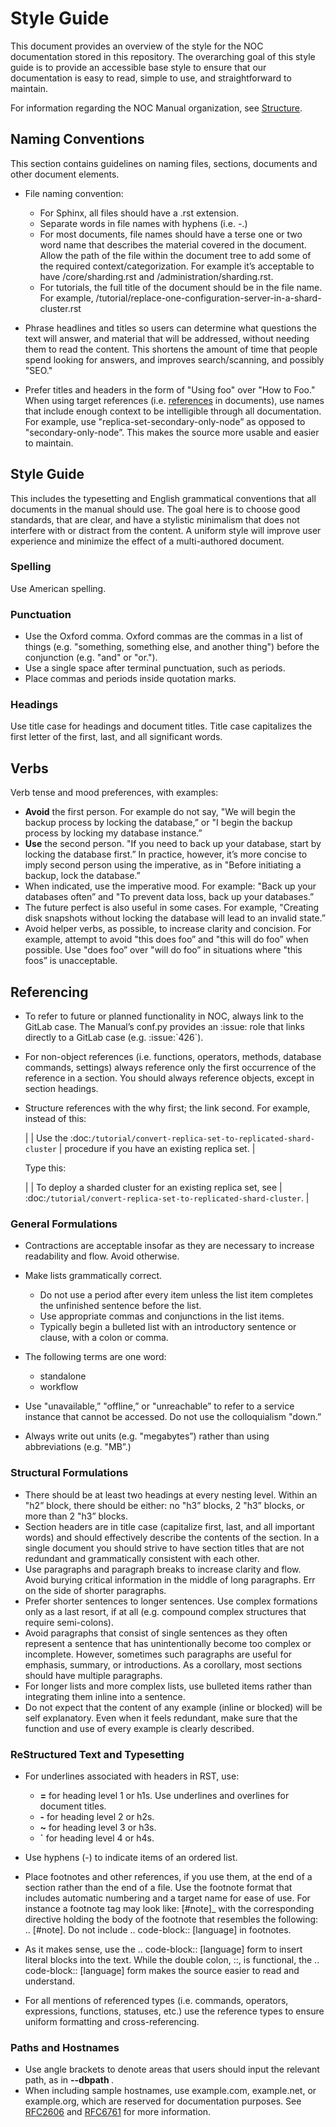 # Style Guide

This document provides an overview of the style for the NOC
documentation stored in this repository. The overarching goal of this style guide
is to provide an accessible base style to ensure that our documentation is easy to read,
simple to use, and straightforward to maintain.

For information regarding the NOC Manual organization, see [Structure](structure.md).

## Naming Conventions

This section contains guidelines on naming files, sections, documents and other document elements.

- File naming convention:

  - For Sphinx, all files should have a .rst extension.
  - Separate words in file names with hyphens (i.e. -.)
  - For most documents, file names should have a terse one or two word name
    that describes the material covered in the document.
    Allow the path of the file within the document tree
    to add some of the required context/categorization.
    For example it’s acceptable to have /core/sharding.rst and /administration/sharding.rst.
  - For tutorials, the full title of the document should be in the file name.
    For example, /tutorial/replace-one-configuration-server-in-a-shard-cluster.rst

- Phrase headlines and titles so users can determine what questions
  the text will answer, and material that will be addressed,
  without needing them to read the content. This shortens the amount of time
  that people spend looking for answers, and improves search/scanning, and possibly "SEO."
- Prefer titles and headers in the form of "Using foo" over "How to Foo."
  When using target references (i.e. [references](#referencing) in documents),
  use names that include enough context to be intelligible through all documentation.
  For example, use "replica-set-secondary-only-node” as opposed to
  "secondary-only-node”. This makes the source more usable and easier to maintain.

## Style Guide

This includes the typesetting and English grammatical conventions
that all documents in the manual should use. The goal here is to choose good standards,
that are clear, and have a stylistic minimalism that does not interfere with or distract
from the content. A uniform style will improve user experience and minimize
the effect of a multi-authored document.

### Spelling

Use American spelling.

### Punctuation

- Use the Oxford comma.
  Oxford commas are the commas in a list of things (e.g. "something, something else, and another thing")
  before the conjunction (e.g. "and" or "or.").
- Use a single space after terminal punctuation, such as periods.
- Place commas and periods inside quotation marks.

### Headings

Use title case for headings and document titles.
Title case capitalizes the first letter of the first, last, and all significant words.

## Verbs

Verb tense and mood preferences, with examples:

- **Avoid** the first person. For example do not say,
  "We will begin the backup process by locking the database,” or
  "I begin the backup process by locking my database instance.”
- **Use** the second person. "If you need to back up your database, start by locking the database first.”
  In practice, however, it’s more concise to imply second person using the imperative,
  as in "Before initiating a backup, lock the database.”
- When indicated, use the imperative mood. For example:
  "Back up your databases often” and "To prevent data loss, back up your databases.”
- The future perfect is also useful in some cases.
  For example, "Creating disk snapshots without locking the database will lead to an invalid state.”
- Avoid helper verbs, as possible, to increase clarity and concision.
  For example, attempt to avoid "this does foo” and "this will do foo”
  when possible. Use "does foo” over "will do foo” in situations
  where "this foos” is unacceptable.

## Referencing

- To refer to future or planned functionality in NOC, always link to the GitLab case.
  The Manual’s conf.py provides an :issue: role that links directly to a GitLab case (e.g. :issue:\`426\`).
- For non-object references (i.e. functions, operators, methods, database commands, settings)
  always reference only the first occurrence of the reference in a section.
  You should always reference objects, except in section headings.
- Structure references with the why first; the link second.
  For example, instead of this:

  |
  | Use the :doc:`/tutorial/convert-replica-set-to-replicated-shard-cluster`
  | procedure if you have an existing replica set.
  |

  Type this:

  |
  | To deploy a sharded cluster for an existing replica set, see
  | :doc:`/tutorial/convert-replica-set-to-replicated-shard-cluster`.
  |

### General Formulations

- Contractions are acceptable insofar as they are necessary to increase
  readability and flow. Avoid otherwise.
- Make lists grammatically correct.

  - Do not use a period after every item unless the list item completes
    the unfinished sentence before the list.
  - Use appropriate commas and conjunctions in the list items.
  - Typically begin a bulleted list with an introductory sentence or clause,
    with a colon or comma.

- The following terms are one word:

  - standalone
  - workflow

- Use "unavailable,” "offline,” or "unreachable” to refer to a service instance that cannot be accessed.
  Do not use the colloquialism "down.”
- Always write out units (e.g. "megabytes”) rather than using abbreviations (e.g. "MB”.)

### Structural Formulations

- There should be at least two headings at every nesting level.
  Within an "h2” block, there should be either: no "h3” blocks,
  2 "h3” blocks, or more than 2 "h3” blocks.
- Section headers are in title case (capitalize first, last, and all important words)
  and should effectively describe the contents of the section.
  In a single document you should strive to have section titles
  that are not redundant and grammatically consistent with each other.
- Use paragraphs and paragraph breaks to increase clarity and flow.
  Avoid burying critical information in the middle of long paragraphs.
  Err on the side of shorter paragraphs.
- Prefer shorter sentences to longer sentences.
  Use complex formations only as a last resort, if at all
  (e.g. compound complex structures that require semi-colons).
- Avoid paragraphs that consist of single sentences
  as they often represent a sentence that has unintentionally become too complex or incomplete.
  However, sometimes such paragraphs are useful for emphasis, summary, or introductions.
  As a corollary, most sections should have multiple paragraphs.
- For longer lists and more complex lists, use bulleted items
  rather than integrating them inline into a sentence.
- Do not expect that the content of any example (inline or blocked)
  will be self explanatory. Even when it feels redundant,
  make sure that the function and use of every example is clearly described.

### ReStructured Text and Typesetting

- For underlines associated with headers in RST, use:

  - **=** for heading level 1 or h1s. Use underlines and overlines for document titles.
  - **-** for heading level 2 or h2s.
  - **~** for heading level 3 or h3s.
  - **`** for heading level 4 or h4s.

- Use hyphens (-) to indicate items of an ordered list.
- Place footnotes and other references, if you use them,
  at the end of a section rather than the end of a file.
  Use the footnote format that includes automatic numbering and
  a target name for ease of use. For instance a footnote tag
  may look like: [#note]\_ with the corresponding directive holding
  the body of the footnote that resembles the following: .. [#note].
  Do not include .. code-block:: [language] in footnotes.
- As it makes sense, use the .. code-block:: [language] form
  to insert literal blocks into the text. While the double colon,
  ::, is functional, the .. code-block:: [language] form makes the source
  easier to read and understand.
- For all mentions of referenced types (i.e. commands, operators, expressions,
  functions, statuses, etc.) use the reference types to ensure uniform
  formatting and cross-referencing.

### Paths and Hostnames

- Use angle brackets to denote areas that users should input the relevant path, as in **--dbpath <path>**.
- When including sample hostnames, use example.com, example.net, or example.org,
  which are reserved for documentation purposes. See [RFC2606](https://tools.ietf.org/html/rfc2606) and [RFC6761](https://tools.ietf.org/html/rfc6761) for more information.
